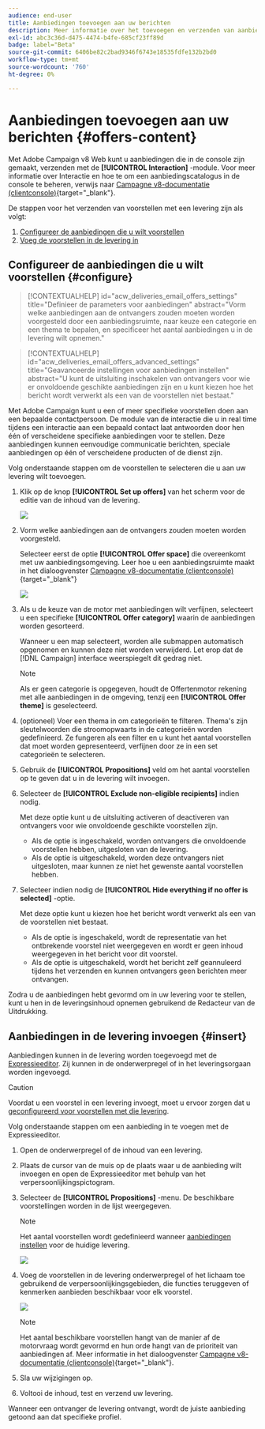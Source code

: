 ```yaml
---
audience: end-user
title: Aanbiedingen toevoegen aan uw berichten
description: Meer informatie over het toevoegen en verzenden van aanbiedingen
exl-id: abc3c36d-d475-4474-b4fe-685cf23ff89d
badge: label="Beta"
source-git-commit: 6406be82c2bad9346f6743e18535fdfe132b2bd0
workflow-type: tm+mt
source-wordcount: '760'
ht-degree: 0%

---
```



# Aanbiedingen toevoegen aan uw berichten {#offers-content}

Met Adobe Campaign v8 Web kunt u aanbiedingen die in de console zijn gemaakt, verzenden met de **[!UICONTROL Interaction]** -module. Voor meer informatie over Interactie en hoe te om een aanbiedingscatalogus in de console te beheren, verwijs naar [Campagne v8-documentatie (clientconsole)](https://experienceleague.adobe.com/docs/campaign/campaign-v8/offers/interaction.html){target="_blank"}.

De stappen voor het verzenden van voorstellen met een levering zijn als volgt:

1. [Configureer de aanbiedingen die u wilt voorstellen](#configure)
1. [Voeg de voorstellen in de levering in](#insert)

## Configureer de aanbiedingen die u wilt voorstellen {#configure}

>[!CONTEXTUALHELP]
>id="acw_deliveries_email_offers_settings"
>title="Definieer de parameters voor aanbiedingen"
>abstract="Vorm welke aanbiedingen aan de ontvangers zouden moeten worden voorgesteld door een aanbiedingsruimte, naar keuze een categorie en een thema te bepalen, en specificeer het aantal aanbiedingen u in de levering wilt opnemen."

>[!CONTEXTUALHELP]
>id="acw_deliveries_email_offers_advanced_settings"
>title="Geavanceerde instellingen voor aanbiedingen instellen"
>abstract="U kunt de uitsluiting inschakelen van ontvangers voor wie er onvoldoende geschikte aanbiedingen zijn en u kunt kiezen hoe het bericht wordt verwerkt als een van de voorstellen niet bestaat."

Met Adobe Campaign kunt u een of meer specifieke voorstellen doen aan een bepaalde contactpersoon. De module van de interactie die u in real time tijdens een interactie aan een bepaald contact laat antwoorden door hen één of verscheidene specifieke aanbiedingen voor te stellen. Deze aanbiedingen kunnen eenvoudige communicatie berichten, speciale aanbiedingen op één of verscheidene producten of de dienst zijn.

Volg onderstaande stappen om de voorstellen te selecteren die u aan uw levering wilt toevoegen.

1. Klik op de knop **[!UICONTROL Set up offers]** van het scherm voor de editie van de inhoud van de levering.

   ![](assets/setup-offers.png)

1. Vorm welke aanbiedingen aan de ontvangers zouden moeten worden voorgesteld.

   Selecteer eerst de optie **[!UICONTROL Offer space]** die overeenkomt met uw aanbiedingsomgeving. Leer hoe u een aanbiedingsruimte maakt in het dialoogvenster [Campagne v8-documentatie (clientconsole)](https://experienceleague.adobe.com/docs/campaign/campaign-v8/offers/interaction-settings/interaction-offer-spaces.html){target="_blank"}

   ![](assets/create-content-offers.png)

1. Als u de keuze van de motor met aanbiedingen wilt verfijnen, selecteert u een specifieke **[!UICONTROL Offer category]** waarin de aanbiedingen worden gesorteerd.

   Wanneer u een map selecteert, worden alle submappen automatisch opgenomen en kunnen deze niet worden verwijderd. Let erop dat de [!DNL Campaign] interface weerspiegelt dit gedrag niet.

   >[!NOTE]
   >
   >Als er geen categorie is opgegeven, houdt de Offertenmotor rekening met alle aanbiedingen in de omgeving, tenzij een **[!UICONTROL Offer theme]** is geselecteerd.

1. (optioneel) Voer een thema in om categorieën te filteren. Thema&#39;s zijn sleutelwoorden die stroomopwaarts in de categorieën worden gedefinieerd. Ze fungeren als een filter en u kunt het aantal voorstellen dat moet worden gepresenteerd, verfijnen door ze in een set categorieën te selecteren.

1. Gebruik de **[!UICONTROL Propositions]** veld om het aantal voorstellen op te geven dat u in de levering wilt invoegen.

1. Selecteer de **[!UICONTROL Exclude non-eligible recipients]** indien nodig.

   Met deze optie kunt u de uitsluiting activeren of deactiveren van ontvangers voor wie onvoldoende geschikte voorstellen zijn.

   * Als de optie is ingeschakeld, worden ontvangers die onvoldoende voorstellen hebben, uitgesloten van de levering.
   * Als de optie is uitgeschakeld, worden deze ontvangers niet uitgesloten, maar kunnen ze niet het gewenste aantal voorstellen hebben.

1. Selecteer indien nodig de **[!UICONTROL Hide everything if no offer is selected]** -optie.

   Met deze optie kunt u kiezen hoe het bericht wordt verwerkt als een van de voorstellen niet bestaat.

   * Als de optie is ingeschakeld, wordt de representatie van het ontbrekende voorstel niet weergegeven en wordt er geen inhoud weergegeven in het bericht voor dit voorstel.
   * Als de optie is uitgeschakeld, wordt het bericht zelf geannuleerd tijdens het verzenden en kunnen ontvangers geen berichten meer ontvangen.

Zodra u de aanbiedingen hebt gevormd om in uw levering voor te stellen, kunt u hen in de leveringsinhoud opnemen gebruikend de Redacteur van de Uitdrukking.

## Aanbiedingen in de levering invoegen {#insert}

Aanbiedingen kunnen in de levering worden toegevoegd met de [Expressieeditor](../personalization/gs-personalization.md#access). Zij kunnen in de onderwerpregel of in het leveringsorgaan worden ingevoegd.

>[!CAUTION]
>
>Voordat u een voorstel in een levering invoegt, moet u ervoor zorgen dat u [geconfigureerd voor voorstellen met die levering](#configure).

Volg onderstaande stappen om een aanbieding in te voegen met de Expressieeditor.

1. Open de onderwerpregel of de inhoud van een levering.

1. Plaats de cursor van de muis op de plaats waar u de aanbieding wilt invoegen en open de Expressieeditor met behulp van het verpersoonlijkingspictogram.

1. Selecteer de **[!UICONTROL Propositions]** -menu. De beschikbare voorstellingen worden in de lijst weergegeven.

   >[!NOTE]
   >
   >Het aantal voorstellen wordt gedefinieerd wanneer [aanbiedingen instellen](#configure) voor de huidige levering.

   ![](assets/offer-insertion.png)

1. Voeg de voorstellen in de levering onderwerpregel of het lichaam toe gebruikend de verpersoonlijkingsgebieden, die functies teruggeven of kenmerken aanbieden beschikbaar voor elk voorstel.

   ![](assets/offer-inserted.png)

   >[!NOTE]
   >
   >Het aantal beschikbare voorstellen hangt van de manier af de motorvraag wordt gevormd en hun orde hangt van de prioriteit van aanbiedingen af. Meer informatie in het dialoogvenster [Campagne v8-documentatie (clientconsole)](https://experienceleague.adobe.com/docs/campaign/campaign-v8/offers/interaction-best-practices.html){target="_blank"}.

1. Sla uw wijzigingen op.

1. Voltooi de inhoud, test en verzend uw levering.

Wanneer een ontvanger de levering ontvangt, wordt de juiste aanbieding getoond aan dat specifieke profiel.
